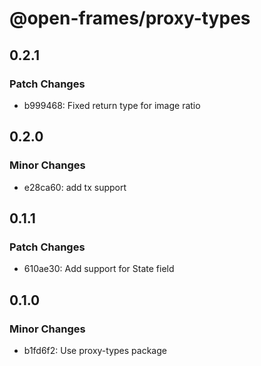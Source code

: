 # @open-frames/proxy-types

## 0.2.1

### Patch Changes

- b999468: Fixed return type for image ratio

## 0.2.0

### Minor Changes

- e28ca60: add tx support

## 0.1.1

### Patch Changes

- 610ae30: Add support for State field

## 0.1.0

### Minor Changes

- b1fd6f2: Use proxy-types package
